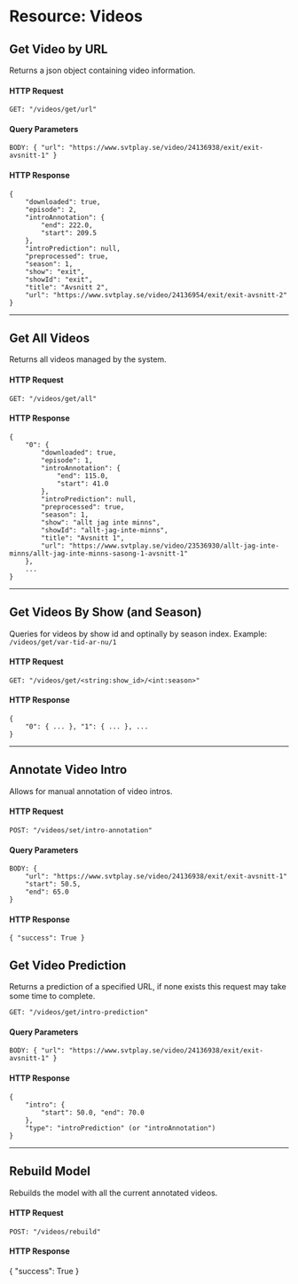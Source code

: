 # Resource: Videos  

## Get Video by URL

Returns a json object containing video information. 

#### HTTP Request

    GET: "/videos/get/url"

#### Query Parameters

    BODY: { "url": "https://www.svtplay.se/video/24136938/exit/exit-avsnitt-1" }

#### HTTP Response 

    {
        "downloaded": true,
        "episode": 2,
        "introAnnotation": {
            "end": 222.0,
            "start": 209.5
        },
        "introPrediction": null,
        "preprocessed": true,
        "season": 1,
        "show": "exit",
        "showId": "exit",
        "title": "Avsnitt 2",
        "url": "https://www.svtplay.se/video/24136954/exit/exit-avsnitt-2"
    }

---

## Get All Videos 

Returns all videos managed by the system. 

#### HTTP Request

    GET: "/videos/get/all"

#### HTTP Response

    {
        "0": {
            "downloaded": true,
            "episode": 1,
            "introAnnotation": {
                "end": 115.0,
                "start": 41.0
            },
            "introPrediction": null,
            "preprocessed": true,
            "season": 1,
            "show": "allt jag inte minns",
            "showId": "allt-jag-inte-minns",
            "title": "Avsnitt 1",
            "url": "https://www.svtplay.se/video/23536930/allt-jag-inte-minns/allt-jag-inte-minns-sasong-1-avsnitt-1"
        },
        ...
    }

---

## Get Videos By Show (and Season) 

Queries for videos by show id and optinally by season index. Example: `/videos/get/var-tid-ar-nu/1`

#### HTTP Request

    GET: "/videos/get/<string:show_id>/<int:season>"

#### HTTP Response

    {
        "0": { ... }, "1": { ... }, ...
    }

---

## Annotate Video Intro 
Allows for manual annotation of video intros. 

#### HTTP Request

    POST: "/videos/set/intro-annotation"

#### Query Parameters

    BODY: { 
        "url": "https://www.svtplay.se/video/24136938/exit/exit-avsnitt-1" 
        "start": 50.5,
        "end": 65.0
    }
    
#### HTTP Response 

    { "success": True }

## Get Video Prediction 
Returns a prediction of a specified URL, if none exists this request may take some time to complete. 

    GET: "/videos/get/intro-prediction"

#### Query Parameters

    BODY: { "url": "https://www.svtplay.se/video/24136938/exit/exit-avsnitt-1" }

#### HTTP Response 

    {   
        "intro": {
            "start": 50.0, "end": 70.0
        }, 
        "type": "introPrediction" (or "introAnnotation")
    }

---

## Rebuild Model

Rebuilds the model with all the current annotated videos. 

#### HTTP Request

    POST: "/videos/rebuild"

#### HTTP Response 

  { "success": True }
